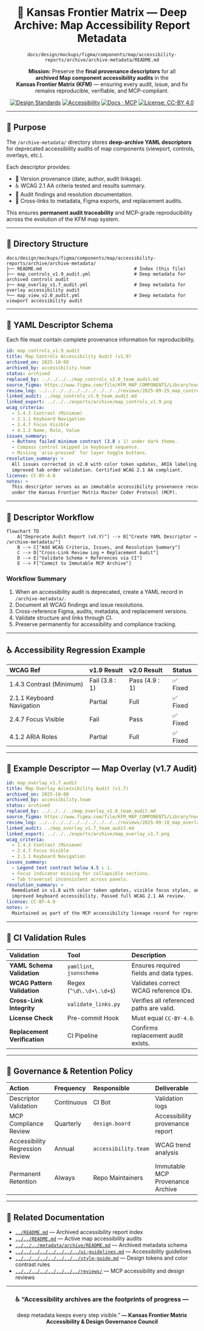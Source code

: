 <div align="center">

# 🧾 Kansas Frontier Matrix — Deep Archive: Map Accessibility Report Metadata  
`docs/design/mockups/figma/components/map/accessibility-reports/archive/archive-metadata/README.md`

**Mission:** Preserve the **final provenance descriptors** for all  
**archived Map component accessibility audits** in the  
**Kansas Frontier Matrix (KFM)** — ensuring every audit, issue, and fix  
remains reproducible, verifiable, and MCP-compliant.

[![Design Standards](https://img.shields.io/badge/Design-Human%20Centered-orange)](../../../../../../../../../../../)
[![Accessibility](https://img.shields.io/badge/Accessibility-WCAG%202.1%20AA-yellow)](../../../../../../../../../../../)
[![Docs · MCP](https://img.shields.io/badge/Docs-MCP-blue)](../../../../../../../../../../../../)
[![License: CC-BY 4.0](https://img.shields.io/badge/License-CC--BY%204.0-green)](../../../../../../../../../../../../../LICENSE)

</div>

---

## 🎯 Purpose

The `/archive-metadata/` directory stores **deep-archive YAML descriptors**  
for deprecated accessibility audits of map components (viewport, controls, overlays, etc.).  

Each descriptor provides:
- 🧩 Version provenance (date, author, audit linkage).  
- ♿ WCAG 2.1 AA criteria tested and results summary.  
- 🧾 Audit findings and resolution documentation.  
- 🔗 Cross-links to metadata, Figma exports, and replacement audits.  

This ensures **permanent audit traceability** and MCP-grade reproducibility  
across the evolution of the KFM map system.

---

## 🧭 Directory Structure

```text
docs/design/mockups/figma/components/map/accessibility-reports/archive/archive-metadata/
├── README.md                                  # Index (this file)
├── map_controls_v1.9_audit.yml                # Deep metadata for archived controls audit
├── map_overlay_v1.7_audit.yml                 # Deep metadata for overlay accessibility audit
└── map_view_v2.0_audit.yml                    # Deep metadata for viewport accessibility audit
````

---

## 🧩 YAML Descriptor Schema

Each file must contain complete provenance information for reproducibility.

```yaml
id: map_controls_v1.9_audit
title: Map Controls Accessibility Audit (v1.9)
archived_on: 2025-10-08
archived_by: accessibility.team
status: archived
replaced_by: ../../../../map_controls_v2.0_team_audit.md
source_figma: https://www.figma.com/file/KFM_MAP_COMPONENTS/Library?node-id=350%3A400
review_log: ../../../../../../../../../../reviews/2025-09-25_map_controls_v1.9.md
linked_audit: ../map_controls_v1.9_team_audit.md
linked_export: ../../../exports/archive/map_controls_v1.9.png
wcag_criteria:
  - 1.4.3 Contrast (Minimum)
  - 2.1.1 Keyboard Navigation
  - 2.4.7 Focus Visible
  - 4.1.2 Name, Role, Value
issues_summary:
  - Buttons failed minimum contrast (3.8 : 1) under dark theme.
  - Compass control skipped in keyboard sequence.
  - Missing `aria-pressed` for layer toggle buttons.
resolution_summary: >
  All issues corrected in v2.0 with color token updates, ARIA labeling, and
  improved tab order validation. Certified WCAG 2.1 AA compliant.
license: CC-BY-4.0
notes: >
  This descriptor serves as an immutable accessibility provenance record
  under the Kansas Frontier Matrix Master Coder Protocol (MCP).
```

---

## 🧮 Descriptor Workflow

```mermaid
flowchart TD
    A["Deprecate Audit Report (vX.Y)"] --> B["Create YAML Descriptor → /archive-metadata/"]
    B --> C["Add WCAG Criteria, Issues, and Resolution Summary"]
    C --> D["Cross-Link Review Log + Replacement Audit"]
    D --> E["Validate Schema + References via CI"]
    E --> F["Commit to Immutable MCP Archive"]
```

<!-- END OF MERMAID -->

### Workflow Summary

1. When an accessibility audit is deprecated, create a YAML record in `/archive-metadata/`.
2. Document all WCAG findings and issue resolutions.
3. Cross-reference Figma, audits, metadata, and replacement versions.
4. Validate structure and links through CI.
5. Preserve permanently for accessibility and compliance tracking.

---

## ♿ Accessibility Regression Example

| WCAG Ref                  | v1.9 Result    | v2.0 Result    | Status  |
| :------------------------ | :------------- | :------------- | :------ |
| 1.4.3 Contrast (Minimum)  | Fail (3.8 : 1) | Pass (4.9 : 1) | ✅ Fixed |
| 2.1.1 Keyboard Navigation | Partial        | Full           | ✅ Fixed |
| 2.4.7 Focus Visible       | Fail           | Pass           | ✅ Fixed |
| 4.1.2 ARIA Roles          | Partial        | Full           | ✅ Fixed |

---

## 🧩 Example Descriptor — Map Overlay (v1.7 Audit)

```yaml
id: map_overlay_v1.7_audit
title: Map Overlay Accessibility Audit (v1.7)
archived_on: 2025-10-08
archived_by: accessibility.team
status: archived
replaced_by: ../../../../map_overlay_v1.8_team_audit.md
source_figma: https://www.figma.com/file/KFM_MAP_COMPONENTS/Library?node-id=480%3A520
review_log: ../../../../../../../../../../reviews/2025-09-18_map_overlay_v1.7.md
linked_audit: ../map_overlay_v1.7_team_audit.md
linked_export: ../../../exports/archive/map_overlay_v1.7.png
wcag_criteria:
  - 1.4.3 Contrast (Minimum)
  - 2.4.7 Focus Visible
  - 2.1.1 Keyboard Navigation
issues_summary:
  - Legend text contrast below 4.5 : 1.
  - Focus indicator missing for collapsible sections.
  - Tab traversal inconsistent across panels.
resolution_summary: >
  Remediated in v1.8 with color token updates, visible focus styles, and
  improved keyboard accessibility. Passed full WCAG 2.1 AA review.
license: CC-BY-4.0
notes: >
  Maintained as part of the MCP accessibility lineage record for regression tracking.
```

---

## 🧾 CI Validation Rules

| Validation                   | Tool                     | Description                              |
| :--------------------------- | :----------------------- | :--------------------------------------- |
| **YAML Schema Validation**   | `yamllint`, `jsonschema` | Ensures required fields and data types.  |
| **WCAG Pattern Validation**  | Regex (`^\d\.\d+\.\d+$`) | Validates correct WCAG reference IDs.    |
| **Cross-Link Integrity**     | `validate_links.py`      | Verifies all referenced paths are valid. |
| **License Check**            | Pre-commit Hook          | Must equal `CC-BY-4.0`.                  |
| **Replacement Verification** | CI Pipeline              | Confirms replacement audit exists.       |

---

## 🧠 Governance & Retention Policy

| Action                          | Frequency  | Responsible          | Deliverable                      |
| :------------------------------ | :--------- | :------------------- | :------------------------------- |
| Descriptor Validation           | Continuous | CI Bot               | Validation logs                  |
| MCP Compliance Review           | Quarterly  | `design.board`       | Accessibility provenance report  |
| Accessibility Regression Review | Annual     | `accessibility.team` | WCAG trend analysis              |
| Permanent Retention             | Always     | Repo Maintainers     | Immutable MCP Provenance Archive |

---

## 🧩 Related Documentation

* [`../README.md`](../README.md) — Archived accessibility report index
* [`../../README.md`](../../README.md) — Active map accessibility audits
* [`../../../metadata/archive/README.md`](../../../metadata/archive/README.md) — Archived metadata schema
* [`../../../../../../../../ui-guidelines.md`](../../../../../../../../ui-guidelines.md) — Accessibility guidelines
* [`../../../../../../../../style-guide.md`](../../../../../../../../style-guide.md) — Design tokens and color contrast rules
* [`../../../../../../../../reviews/`](../../../../../../../../reviews/) — MCP accessibility and design reviews

---

<div align="center">

### ♿ “Accessibility archives are the footprints of progress —

deep metadata keeps every step visible.”
**— Kansas Frontier Matrix Accessibility & Design Governance Council**

</div>
